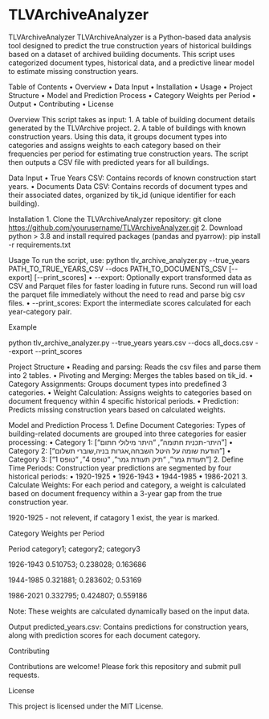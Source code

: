 # TLVArchiveAnalyzer
TLVArchiveAnalyzer
TLVArchiveAnalyzer is a Python-based data analysis tool designed to predict the true construction years of historical buildings based on a dataset of archived building documents. This script uses categorized document types, historical data, and a predictive linear model to estimate missing construction years.

Table of Contents
	•	Overview
	•	Data Input
	•	Installation
	•	Usage
	•	Project Structure
	•	Model and Prediction Process
	•	Category Weights per Period
	•	Output
	•	Contributing
	•	License

Overview
This script takes as input:
	1.	A table of building document details generated by the TLVArchive project.
	2.	A table of buildings with known construction years.
Using this data, it groups document types into categories and assigns weights to each category based on their frequencies per period for estimating true construction years. The script then outputs a CSV file with predicted years for all buildings.

Data Input
	•	True Years CSV: Contains records of known construction start years.
	•	Documents Data CSV: Contains records of document types and their associated dates, organized by tik_id (unique identifier for each building).

Installation
	1.	Clone the TLVArchiveAnalyzer repository: git clone https://github.com/yourusername/TLVArchiveAnalyzer.git
	2.	Download python > 3.8 and install required packages (pandas and pyarrow): pip install -r requirements.txt


Usage
To run the script, use:
python tlv_archive_analyzer.py --true_years PATH_TO_TRUE_YEARS_CSV --docs PATH_TO_DOCUMENTS_CSV [--export] [--print_scores]
	•	--export: Optionally export transformed data as CSV and Parquet files for faster loading in future runs. Second run will load the parquet file immediately without the need to read and parse big csv files.
	•	--print_scores: Export the intermediate scores calculated for each year-category pair.

Example

python tlv_archive_analyzer.py --true_years years.csv --docs all_docs.csv --export --print_scores

Project Structure
•	Reading and parsing: Reads the csv files and parse them into 2 tables.
•	Pivoting and Merging: Merges the tables based on tik_id.
•	Category Assignments: Groups document types into predefined 3 categories.
•	Weight Calculation: Assigns weights to categories based on document frequency within 4 specific historical periods.
•	Prediction: Predicts missing construction years based on calculated weights.

Model and Prediction Process
	1.	Define Document Categories: Types of building-related documents are grouped into three categories for easier processing:
	•	Category 1: [“היתר-תכנית חתומה”, “היתר מילולי חתום”]
	•	Category 2: [“הודעת שומה על היטל השבחה,אגרות בניה,שוברי תשלום”]
	•	Category 3: [“תעודת גמר”, “תיק תעודת גמר”, “טופס 4”, “טופס 1”]
	2.	Define Time Periods: Construction year predictions are segmented by four historical periods:
	•	1920-1925
	•	1926-1943
	•	1944-1985
	•	1986-2021
	3.	Calculate Weights: For each period and category, a weight is calculated based on document frequency within a 3-year gap from the true construction year.

1920-1925 - not relevent, if catagory 1 exist, the year is marked.

Category Weights per Period

Period
category1; category2; category3

1926-1943
0.510753; 0.238028; 0.163686

1944-1985
0.321881; 0.283602; 0.53169

1986-2021
0.332795; 0.424807; 0.559186
 
Note: These weights are calculated dynamically based on the input data.

Output
	predicted_years.csv: Contains predictions for construction years, along with prediction scores for each document category.

Contributing

Contributions are welcome! Please fork this repository and submit pull requests.

License

This project is licensed under the MIT License.
